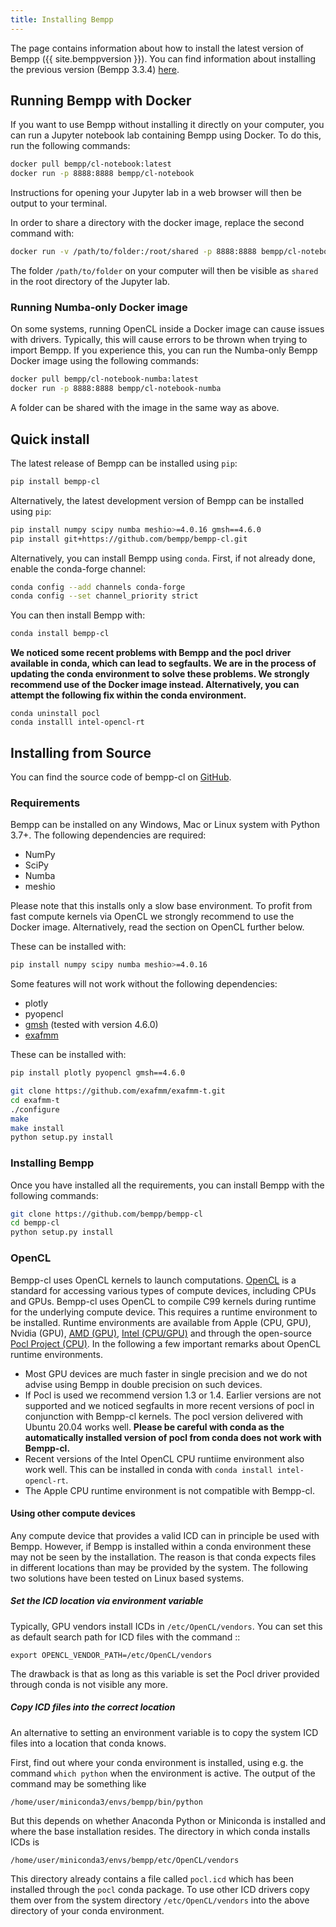 ```yaml
---
title: Installing Bempp
---
```


The page contains information about how to install the latest version of Bempp ({{ site.bemppversion }}).
You can find information about installing the previous version (Bempp 3.3.4) [here](bempp334/installation.md).

## Running Bempp with Docker
If you want to use Bempp without installing it directly on your computer, you can run a
Jupyter notebook lab containing Bempp using Docker. To do this, run the following commands:

```bash
docker pull bempp/cl-notebook:latest
docker run -p 8888:8888 bempp/cl-notebook
```

Instructions for opening your Jupyter lab in a web browser will then be output to your terminal.

In order to share a directory with the docker image, replace the second command with:
```bash
docker run -v /path/to/folder:/root/shared -p 8888:8888 bempp/cl-notebook
```
The folder `/path/to/folder` on your computer will then be visible as `shared` in the
root directory of the Jupyter lab.

### Running Numba-only Docker image
On some systems, running OpenCL inside a Docker image can cause issues with drivers. Typically,
this will cause errors to be thrown when trying to import Bempp. If you experience this, you can
run the Numba-only Bempp Docker image using the following commands:

```bash
docker pull bempp/cl-notebook-numba:latest
docker run -p 8888:8888 bempp/cl-notebook-numba
```

A folder can be shared with the image in the same way as above.

## Quick install
The latest release of Bempp can be installed using `pip`:

```bash
pip install bempp-cl
```

Alternatively, the latest development version of Bempp can be installed using `pip`:

```bash
pip install numpy scipy numba meshio>=4.0.16 gmsh==4.6.0
pip install git+https://github.com/bempp/bempp-cl.git
```

Alternatively, you can install Bempp using `conda`.
First, if not already done, enable the conda-forge channel:

```bash
conda config --add channels conda-forge
conda config --set channel_priority strict
```

You can then install Bempp with:

```bash
conda install bempp-cl
```

**We noticed some recent problems with Bempp and the pocl driver available in conda,
which can lead to segfaults. We are in the process of updating the conda environment to
solve these problems. We strongly recommend use of the Docker image instead. Alternatively,
you can attempt the following fix within the conda environment.**

```
conda uninstall pocl
conda installl intel-opencl-rt
```


## Installing from Source
You can find the source code of bempp-cl on [GitHub](https://github.com/bempp/bempp-cl).

### Requirements
Bempp can be installed on any Windows, Mac or Linux system with Python 3.7+.
The following dependencies are required:

+ NumPy
+ SciPy
+ Numba
+ meshio

Please note that this installs only a slow base environment. To profit from fast compute kernels
via OpenCL we strongly recommend to use the Docker image. Alternatively, read the section on OpenCL
further below.

These can be installed with:

```bash
pip install numpy scipy numba meshio>=4.0.16
```

Some features will not work without the following dependencies:

+ plotly
+ pyopencl
+ [gmsh](https://gmsh.info) (tested with version 4.6.0)
+ [exafmm](https://github.com/exafmm/exafmm-t)

These can be installed with:

```bash
pip install plotly pyopencl gmsh==4.6.0

git clone https://github.com/exafmm/exafmm-t.git
cd exafmm-t
./configure 
make
make install
python setup.py install
```

### Installing Bempp
Once you have installed all the requirements, you can install Bempp with the following commands:

```bash
git clone https://github.com/bempp/bempp-cl
cd bempp-cl
python setup.py install
```

### OpenCL
Bempp-cl uses OpenCL kernels to launch computations.
[OpenCL](https://www.khronos.org/opencl/) is a standard for accessing
various types of compute devices, including CPUs and GPUs. Bempp-cl uses
OpenCL to compile C99 kernels during runtime for the underlying compute device.
This requires a runtime environment to be installed. Runtime environments are
available from Apple (CPU, GPU), Nvidia (GPU),
[AMD (GPU)](https://rocm.github.io/install.html),
[Intel (CPU/GPU)](https://software.intel.com/en-us/articles/opencl-drivers) and
through the open-source [Pocl Project (CPU)](http://portablecl.org/). In the
following a few important remarks about OpenCL runtime environments.

+ Most GPU devices are much faster in single precision and we do not
  advise using Bempp in double precision on such devices.
+ If Pocl is used we recommend version 1.3 or 1.4. Earlier versions are not supported
  and we noticed segfaults in more recent versions of pocl in conjunction with Bempp-cl
  kernels. The pocl version delivered with Ubuntu 20.04 works well. **Please be careful
  with conda as the automatically installed version of pocl from conda does not work with
  Bempp-cl.**
+ Recent versions of the Intel OpenCL CPU runtiime environment also work well. This can
  be installed in conda with `conda install intel-opencl-rt`.
+ The Apple CPU runtime environment is not compatible with Bempp-cl.

#### Using other compute devices
Any compute device that provides a valid ICD can
in principle be used with Bempp. However, if Bempp is installed within a conda
environment these may not be seen by the installation. The reason is that conda
expects files in different locations than may be provided by the system. The
following two solutions have been tested on Linux based systems.

##### Set the ICD location via environment variable

Typically, GPU vendors install ICDs in `/etc/OpenCL/vendors`. You can
set this as default search path for ICD files with the command
::

    export OPENCL_VENDOR_PATH=/etc/OpenCL/vendors

The drawback is that as long as this variable is set the Pocl driver
provided through conda is not visible any more.

##### Copy ICD files into the correct location

An alternative to setting an environment variable is to copy the system
ICD files into a location that conda knows.

First, find out where your conda environment is installed,
using e.g. the command `which python` when the environment is active.
The output of the command may be something like

```/home/user/miniconda3/envs/bempp/bin/python```

But this depends on whether Anaconda Python or Miniconda is installed and
where the base installation resides. The directory in which conda installs
ICDs is

```/home/user/miniconda3/envs/bempp/etc/OpenCL/vendors```

This directory already contains a file called `pocl.icd` which has been
installed through the `pocl` conda package. To use other ICD drivers
copy them over from the system directory `/etc/OpenCL/vendors`
into the above directory of your conda environment.
